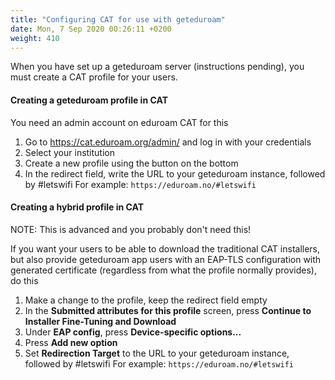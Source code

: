 ```yaml
---
title: "Configuring CAT for use with geteduroam"
date: Mon, 7 Sep 2020 00:26:11 +0200
weight: 410
---
```


When you have set up a geteduroam server (instructions pending), you must create a CAT profile for your users.

#### Creating a geteduroam profile in CAT

You need an admin account on eduroam CAT for this

1. Go to https://cat.eduroam.org/admin/ and log in with your credentials
2. Select your institution
3. Create a new profile using the button on the bottom
4. In the redirect field, write the URL to your geteduroam instance, followed by #letswifi
   For example: `https://eduroam.no/#letswifi`


#### Creating a hybrid profile in CAT

NOTE: This is advanced and you probably don't need this!

If you want your users to be able to download the traditional CAT installers, but also provide geteduroam app users with an EAP-TLS configuration with generated certificate (regardless from what the profile normally provides), do this

1. Make a change to the profile, keep the redirect field empty
2. In the **Submitted attributes for this profile** screen, press **Continue to Installer Fine-Tuning and Download**
3. Under **EAP config**, press **Device-specific options...**
4. Press **Add new option**
5. Set **Redirection Target** to the URL to your geteduroam instance, followed by #letswifi
   For example: `https://eduroam.no/#letswifi`
